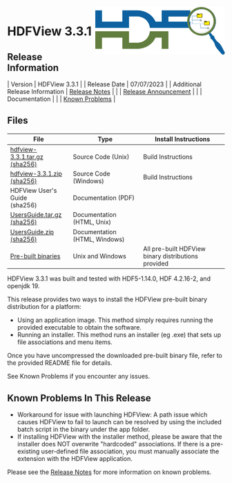 <img alt="HDFView Logo" align=right width=300 src="/assets/img/hdfview.png">

# HDFView 3.3.1

## Release Information

| Version | HDFView 3.3.1 |
| Release Date | 07/07/2023 |
| Additional Release Information | [Release Notes](https://github.com/HDFGroup/hdf5/blob/hdf5_1_14_3/release_docs/RELEASE.txt) |
| | [Release Announcement](https://www.hdfgroup.org/2023/04/release-of-hdfview-3-3-0-newsletter-193/) | 
| | Documentation | 
| | [Known Problems](#known-problems-in-this-release) |

## Files 

| File | Type | Install Instructions |
| ---- | ---- | ---- | 
| [hdfview-3.3.1.tar.gz](https://hdf-wordpress-1.s3.amazonaws.com/wp-content/uploads/manual/HDFView/3.3.1/src/hdfview-3.3.1.tar.gz) <br> [(sha256)](https://hdf-wordpress-1.s3.amazonaws.com/wp-content/uploads/manual/HDFView/3.3.1/src/hdfview-3.3.1.tar.gz.sha256) | Source Code (Unix) | Build Instructions | 
| [hdfview-3.3.1.zip](https://hdf-wordpress-1.s3.amazonaws.com/wp-content/uploads/manual/HDFView/3.3.1/src/hdfview-3.3.1.zip) <br> [(sha256)](https://hdf-wordpress-1.s3.amazonaws.com/wp-content/uploads/manual/HDFView/3.3.1/src/hdfview-3.3.1.zip.sha256)	| Source Code	(Windows) | Build Instructions | 
| HDFView User's Guide <br> (sha256) | Documentation (PDF) | | 
| [UsersGuide.tar.gz](https://hdf-wordpress-1.s3.amazonaws.com/wp-content/uploads/manual/HDFView/3.3.1/docs/UsersGuide.tar.gz) <br> [(sha256)](https://hdf-wordpress-1.s3.amazonaws.com/wp-content/uploads/manual/HDFView/3.3.1/docs/UsersGuide.tar.gz.sha256) | Documentation (HTML, Unix) | | 
| [UsersGuide.zip](https://hdf-wordpress-1.s3.amazonaws.com/wp-content/uploads/manual/HDFView/3.3.1/docs/UsersGuide.zip) <br> [(sha256)](https://hdf-wordpress-1.s3.amazonaws.com/wp-content/uploads/manual/HDFView/3.3.1/docs/UsersGuide.zip.sha256) | Documentation (HTML, Windows) | | |
| [Pre-built binaries](https://support.hdfgroup.org/ftp/HDF5/releases/HDF-JAVA/hdfview-3.3.1/bin/) | Unix and Windows | All pre-built HDFView binary distributions provided

HDFView 3.3.1 was built and tested with HDF5-1.14.0, HDF 4.2.16-2, and openjdk 19. 

This release provides two ways to install the HDFView pre-built binary distribution for a platform:
* Using an application image. This method simply requires running the provided executable to obtain the software.
* Running an installer. This method runs an installer (eg .exe) that sets up file associations and menu items.

Once you have uncompressed the downloaded pre-built binary file, refer to the provided README file for details.

See Known Problems if you encounter any issues.

## Known Problems In This Release

* Workaround for issue with launching HDFView: A path issue which causes HDFView to fail to launch can be resolved by using the included batch script in the binary under the app folder.
* If installing HDFView with the installer method, please be aware that the installer does NOT overwrite "hardcoded" associations.  If there is a pre-existing user-defined file association, you must manually associate the extension with the HDFView application.

Please see the [Release Notes](https://github.com/HDFGroup/hdf5/blob/hdf5_1_14_3/release_docs/RELEASE.txt) for more information on known problems.
